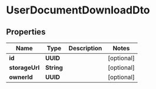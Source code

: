 

# UserDocumentDownloadDto


## Properties

Name | Type | Description | Notes
------------ | ------------- | ------------- | -------------
**id** | **UUID** |  |  [optional]
**storageUrl** | **String** |  |  [optional]
**ownerId** | **UUID** |  |  [optional]




